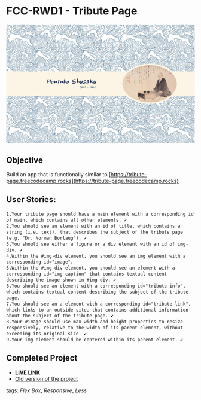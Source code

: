 # FCC-RWD1 - Tribute Page

![](./assets/screenshot.png)

## Objective
Build an app that is functionally similar to [https://tribute-page.freecodecamp.rocks](https://tribute-page.freecodecamp.rocks)

## User Stories:

    1.Your tribute page should have a main element with a corresponding id of main, which contains all other elements. ✔
    2.You should see an element with an id of title, which contains a string (i.e. text), that describes the subject of the tribute page (e.g. "Dr. Norman Borlaug"). ✔
    3.You should see either a figure or a div element with an id of img-div. ✔
    4.Within the #img-div element, you should see an img element with a corresponding id="image".
    5.Within the #img-div element, you should see an element with a corresponding id="img-caption" that contains textual content describing the image shown in #img-div. ✔
    6.You should see an element with a corresponding id="tribute-info", which contains textual content describing the subject of the tribute page.
    7.You should see an a element with a corresponding id="tribute-link", which links to an outside site, that contains additional information about the subject of the tribute page. ✔
    8.Your #image should use max-width and height properties to resize responsively, relative to the width of its parent element, without exceeding its original size. ✔
    9.Your img element should be centered within its parent element. ✔


## Completed Project
- [**LIVE LINK**](https://honinbo-shusaku-tribute.netlify.app/)
- [Old version of the project](https://codepen.io/bradypusMagnus/pen/poraoRQ)

tags: _Flex Box_, _Responsive_, _Less_